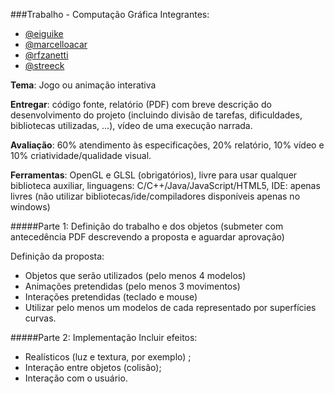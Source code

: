 ###Trabalho - Computação Gráfica
Integrantes: 
- [@eiguike](https://github.com/eiguike)
- [@marcelloacar](https://github.com/marcelloacar)
- [@rfzanetti](https://github.com/rfzanetti)
- [@streeck](https://github.com/streeck)

**Tema**: Jogo ou animação interativa

**Entregar**: código fonte, relatório (PDF) com breve descrição do desenvolvimento do projeto (incluindo divisão de tarefas, dificuldades, bibliotecas utilizadas, ...), vídeo de uma execução narrada.

**Avaliação**: 60% atendimento às especificações, 20% relatório, 10% vídeo e 10% criatividade/qualidade visual.

**Ferramentas**: OpenGL e GLSL (obrigatórios), livre para usar qualquer biblioteca auxiliar, linguagens: C/C++/Java/JavaScript/HTML5, IDE: apenas livres (não utilizar bibliotecas/ide/compiladores disponíveis apenas no windows)

#####Parte 1: Definição do trabalho e dos objetos (submeter com antecedência PDF descrevendo a proposta e aguardar aprovação)

Definição da proposta:
- Objetos que serão utilizados (pelo menos 4 modelos)
- Animações pretendidas (pelo menos 3 movimentos)
- Interações pretendidas (teclado e mouse)
- Utilizar pelo menos um modelos de cada representado por superfícies curvas.


#####Parte 2: Implementação
Incluir efeitos:
- Realísticos (luz e textura, por exemplo) ;
- Interação entre objetos (colisão);
- Interação com o usuário.